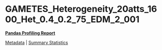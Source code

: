 # GAMETES_Heterogeneity_20atts_1600_Het_0.4_0.2_75_EDM_2_001

[**Pandas Profiling Report**](https://epistasislab.github.io/penn-ml-benchmarks/profile/GAMETES_Heterogeneity_20atts_1600_Het_0.4_0.2_75_EDM_2_001.html)

[Metadata](metadata.yaml) | [Summary Statistics](summary_stats.tsv)


